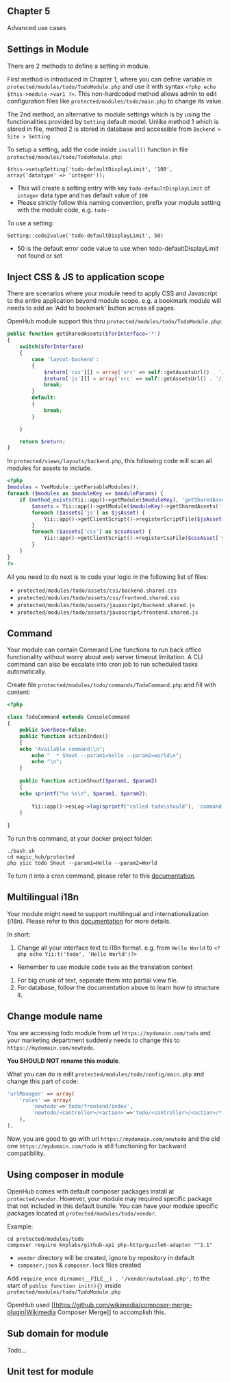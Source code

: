 ## Chapter 5
Advanced use cases

## Settings in Module
There are 2 methods to define a setting in module.

First method is introduced in Chapter 1, where you can define variable in `protected/modules/todo/TodoModule.php` and use it with syntax `<?php echo $this->module->var1 ?>`. This non-hardcoded method allows admin to edit configuration files like `protected/modules/todo/main.php` to change its value.

The 2nd method, an alternative to module settings which is by using the functionalities provided by `Setting` default model. Unlike method 1 which is stored in file, method 2 is stored in database and accessible from `Backend > Site > Setting`.

To setup a setting, add the code inside `install()` function in file `protected/modules/todo/TodoModule.php`:

`$this->setupSetting('todo-defaultDisplayLimit', '100', array('datatype' => 'integer'));`
  * This will create a setting entry with key `todo-defaultDisplayLimit` of `integer` data type and has default value of `100`
  * Please strictly follow this naming convention, prefix your module setting with the module code, e.g. `todo-`

To use a setting:

`Setting::code2value('todo-defaultDisplayLimit', 50)`
  * 50 is the default error code value to use when todo-defaultDisplayLimit not found or set

## Inject CSS & JS to application scope
There are scenarios where your module need to apply CSS and Javascript to the entire application beyond module scope. e.g. a bookmark module will needs to add an 'Add to bookmark' button across all pages. 

OpenHub module support this thru `protected/modules/todo/TodoModule.php`:
```php
public function getSharedAssets($forInterface='*')
{
    switch($forInterface)
    {
        case 'layout-backend':
        {
            $return['css'][] = array('src' => self::getAssetsUrl() . '/css/backend.shared.css');
            $return['js'][] = array('src' => self::getAssetsUrl() . '/javascript/backend.shared.js', 'position'=>CClientScript::POS_END);
            break;
        }
        default:
        {
            break;
        }

    }

    return $return;
}
```

In `protected/views/layouts/backend.php`, this following code will scan all modules for assets to include.

```php
<?php
$modules = YeeModule::getParsableModules();
foreach ($modules as $moduleKey => $moduleParams) {
	if (method_exists(Yii::app()->getModule($moduleKey), 'getSharedAssets')) {
		$assets = Yii::app()->getModule($moduleKey)->getSharedAssets('layout-backend');
		foreach ($assets['js'] as $jsAsset) {
			Yii::app()->getClientScript()->registerScriptFile($jsAsset['src'], !empty($jsAsset['position']) ? $jsAsset['position'] : CClientScript::POS_END, !empty($jsAsset['htmlOptions']) ? $jsAsset['htmlOptions'] : array());
		}
		foreach ($assets['css'] as $cssAsset) {
			Yii::app()->getClientScript()->registerCssFile($cssAsset['src'], !empty($cssAsset['media']) ? $cssAsset['media'] : '');
		}
	}
}
?>
```

All you need to do next is to code your logic in the following list of files:
  * `protected/modules/todo/assets/css/backend.shared.css`
  * `protected/modules/todo/assets/css/frontend.shared.css`
  * `protected/modules/todo/assets/javascript/backend.shared.js`
  * `protected/modules/todo/assets/javascript/frontend.shared.js`

## Command
Your module can contain Command Line functions to run back office functionality without worry about web server timeout limitation. A CLI command can also be escalate into cron job to run scheduled tasks automatically.

Create file `protected/modules/todo/commands/TodoCommand.php` and fill with content:
```php
<?php

class TodoCommand extends ConsoleCommand
{
    public $verbose=false;
    public function actionIndex()
    {
	echo "Available command:\n";
        echo "  * Shout --param1=hello --param2=world\n";
        echo "\n"; 
    }
	
    public function actionShout($param1, $param2)
    {
	echo sprintf("%s %s\n", $param1, $param2);
        
        Yii::app()->esLog->log(sprintf("called todo\should"), 'command', array('trigger'=>'TodoCommand::actionShout', 'model'=>'', 'action'=>'', 'id'=>''), '', array('param1'=>$param1, 'param2'=>$param2));
    }
    
}
```

To run this command, at your docker project folder:
```
./bash.sh
cd magic_hub/protected
php yiic todo Shout --param1=Hello --param2=World
```

To turn it into a cron command, please refer to this [documentation](Cron-Commands).

## Multilingual i18n
Your module might need to support multilingual and internationalization (i18n). Please refer to this [documentation](i18n) for more details.

In short: 
1. Change all your interface text to i18n format. e.g. from `Hello World` to `<?php echo Yii:t('todo', 'Hello World')?>`
  * Remember to use module code `todo` as the translation context
1. For big chunk of text, separate them into partial view file.
1. For database, follow the documentation above to learn how to structure it.

## Change module name
You are accessing todo module from url `https://mydomain.com/todo` and your marketing department suddenly needs to change this to `https://mydomain.com/newtodo`. 

**You SHOULD NOT rename this module**.

What you can do is edit `protected/modules/todo/config/main.php` and change this part of code:
```php
'urlManager' => array(
    'rules' => array(
        'newtodo'=>'todo/frontend/index',
        'newtodo/<controller>/<action>'=>'todo/<controller>/<action>/*',
    ),
),
```

Now, you are good to go with url `https://mydomain.com/newtodo` and the old one `https://mydomain.com/todo` is still functioning for backward compatibility.

## Using composer in module
OpenHub comes with default composer packages install at `protected/vendor`. However, your module may required specific package that not included in this default bundle. You can have your module specific packages located at `protected/modules/todo/vendor`.

Example:
```
cd protected/modules/todo
composer require knplabs/github-api php-http/guzzle6-adapter "^1.1"
```

* `vendor` directory will be created, ignore by repository in default
* `composer.json` & `composer.lock` files created

Add `require_once dirname(__FILE__) . '/vendor/autoload.php';` to the start of `public function init(){}` inside `protected/modules/todo/TodoModule.php`

OpenHub used [[https://github.com/wikimedia/composer-merge-plugin|Wikimedia Composer Merge]] to accomplish this.

## Sub domain for module
Todo...

## Unit test for module